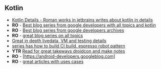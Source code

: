 ## Kotlin

* [Kotlin Details - Roman works in jetbrains writes about kotlin in details](https://medium.com/@elizarov)
* **RO** - [Best blog series from google developers with all topics and kotlin](https://medium.com/androiddevelopers)
* **RO** - [Best blog series from google developers archives](https://medium.com/androiddevelopers/archive/2019)
* **RO** - [great blog series on all topics](https://mindorks.com/android-tutorial)
* [Great in depth livedata, VM and testing details](https://medium.com/@JoseAlcerreca)
* [series has how to build CI build, espresso robot pattern](https://medium.com/android-bits)
* **YTR** [Read for great takeways droidcon and make notes](https://medium.com/asos-techblog/my-key-takeaways-from-droidcon-2019-21b3bf2eaeeb)
* **RO** - [https://android-developers.googleblog.com]
* **RO** - [great articles with uses cases](https://academy.realm.io/posts)
